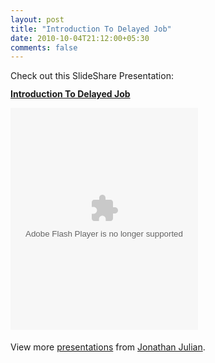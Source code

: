 ```yaml
---
layout: post
title: "Introduction To Delayed Job"
date: 2010-10-04T21:12:00+05:30
comments: false
---
```


Check out this SlideShare Presentation: 
<strong style="display:block;margin:12px 0 4px">
<a href="http://www.slideshare.net/jonathanjulian/introduction-to-delayed-job" title="Introduction To Delayed Job">Introduction To Delayed Job</a>
</strong>
<object id="__sse2467230" width="825" height="355">
<param name="movie" value="http://static.slidesharecdn.com/swf/ssplayer2.swf?doc=introtodelayedjob-091110110012-phpapp01&stripped_title=introduction-to-delayed-job&userName=jonathanjulian" />
<param name="allowFullScreen" value="true"/>
<param name="allowScriptAccess" value="always"/>
<embed name="__sse2467230" src="http://static.slidesharecdn.com/swf/ssplayer2.swf?doc=introtodelayedjob-091110110012-phpapp01&stripped_title=introduction-to-delayed-job&userName=jonathanjulian" type="application/x-shockwave-flash" allowscriptaccess="always" allowfullscreen="true" height="355">
</embed>
</object>
<div style="padding:5px 0 12px">View more <a href="http://www.slideshare.net/">presentations</a> from <a href="http://www.slideshare.net/jonathanjulian">Jonathan Julian</a>.</div>
